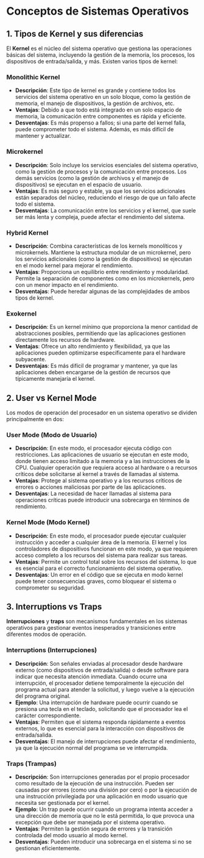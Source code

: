 # Conceptos de Sistemas Operativos

## 1. Tipos de Kernel y sus diferencias

El **Kernel** es el núcleo del sistema operativo que gestiona las operaciones básicas del sistema, incluyendo la gestión de la memoria, los procesos, los dispositivos de entrada/salida, y más. Existen varios tipos de kernel:

### Monolithic Kernel
- **Descripción**: Este tipo de kernel es grande y contiene todos los servicios del sistema operativo en un solo bloque, como la gestión de memoria, el manejo de dispositivos, la gestión de archivos, etc.
- **Ventajas**: Debido a que todo está integrado en un solo espacio de memoria, la comunicación entre componentes es rápida y eficiente.
- **Desventajas**: Es más propenso a fallos; si una parte del kernel falla, puede comprometer todo el sistema. Además, es más difícil de mantener y actualizar.

### Microkernel
- **Descripción**: Solo incluye los servicios esenciales del sistema operativo, como la gestión de procesos y la comunicación entre procesos. Los demás servicios (como la gestión de archivos y el manejo de dispositivos) se ejecutan en el espacio de usuario.
- **Ventajas**: Es más seguro y estable, ya que los servicios adicionales están separados del núcleo, reduciendo el riesgo de que un fallo afecte todo el sistema.
- **Desventajas**: La comunicación entre los servicios y el kernel, que suele ser más lenta y compleja, puede afectar el rendimiento del sistema.

### Hybrid Kernel
- **Descripción**: Combina características de los kernels monolíticos y microkernels. Mantiene la estructura modular de un microkernel, pero los servicios adicionales (como la gestión de dispositivos) se ejecutan en el modo kernel para mejorar el rendimiento.
- **Ventajas**: Proporciona un equilibrio entre rendimiento y modularidad. Permite la separación de componentes como en los microkernels, pero con un menor impacto en el rendimiento.
- **Desventajas**: Puede heredar algunas de las complejidades de ambos tipos de kernel.

### Exokernel
- **Descripción**: Es un kernel mínimo que proporciona la menor cantidad de abstracciones posibles, permitiendo que las aplicaciones gestionen directamente los recursos de hardware.
- **Ventajas**: Ofrece un alto rendimiento y flexibilidad, ya que las aplicaciones pueden optimizarse específicamente para el hardware subyacente.
- **Desventajas**: Es más difícil de programar y mantener, ya que las aplicaciones deben encargarse de la gestión de recursos que típicamente manejaría el kernel.

## 2. User vs Kernel Mode

Los modos de operación del procesador en un sistema operativo se dividen principalmente en dos:

### User Mode (Modo de Usuario)
- **Descripción**: En este modo, el procesador ejecuta código con restricciones. Las aplicaciones de usuario se ejecutan en este modo, donde tienen acceso limitado a la memoria y a las instrucciones de la CPU. Cualquier operación que requiera acceso al hardware o a recursos críticos debe solicitarse al kernel a través de llamadas al sistema.
- **Ventajas**: Protege al sistema operativo y a los recursos críticos de errores o acciones maliciosas por parte de las aplicaciones.
- **Desventajas**: La necesidad de hacer llamadas al sistema para operaciones críticas puede introducir una sobrecarga en términos de rendimiento.

### Kernel Mode (Modo Kernel)
- **Descripción**: En este modo, el procesador puede ejecutar cualquier instrucción y acceder a cualquier área de la memoria. El kernel y los controladores de dispositivos funcionan en este modo, ya que requieren acceso completo a los recursos del sistema para realizar sus tareas.
- **Ventajas**: Permite un control total sobre los recursos del sistema, lo que es esencial para el correcto funcionamiento del sistema operativo.
- **Desventajas**: Un error en el código que se ejecuta en modo kernel puede tener consecuencias graves, como bloquear el sistema o comprometer su seguridad.

## 3. Interruptions vs Traps

**Interrupciones** y **traps** son mecanismos fundamentales en los sistemas operativos para gestionar eventos inesperados y transiciones entre diferentes modos de operación.

### Interruptions (Interrupciones)
- **Descripción**: Son señales enviadas al procesador desde hardware externo (como dispositivos de entrada/salida) o desde software para indicar que necesita atención inmediata. Cuando ocurre una interrupción, el procesador detiene temporalmente la ejecución del programa actual para atender la solicitud, y luego vuelve a la ejecución del programa original.
- **Ejemplo**: Una interrupción de hardware puede ocurrir cuando se presiona una tecla en el teclado, solicitando que el procesador lea el carácter correspondiente.
- **Ventajas**: Permiten que el sistema responda rápidamente a eventos externos, lo que es esencial para la interacción con dispositivos de entrada/salida.
- **Desventajas**: El manejo de interrupciones puede afectar el rendimiento, ya que la ejecución normal del programa se ve interrumpida.

### Traps (Trampas)
- **Descripción**: Son interrupciones generadas por el propio procesador como resultado de la ejecución de una instrucción. Pueden ser causadas por errores (como una división por cero) o por la ejecución de una instrucción privilegiada por una aplicación en modo usuario que necesita ser gestionada por el kernel.
- **Ejemplo**: Un trap puede ocurrir cuando un programa intenta acceder a una dirección de memoria que no le está permitida, lo que provoca una excepción que debe ser manejada por el sistema operativo.
- **Ventajas**: Permiten la gestión segura de errores y la transición controlada del modo usuario al modo kernel.
- **Desventajas**: Pueden introducir una sobrecarga en el sistema si no se gestionan eficientemente.
